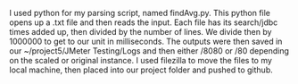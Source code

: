 I used python for my parsing script, named findAvg.py. This python file opens up a .txt file and then reads the input.
Each file has its search/jdbc times added up, then divided by the number of lines. We divide then by 1000000 to get to 
our unit in milliseconds. The outputs were then saved in our ~/project5/JMeter Testing/Logs and then either /8080 or /80
depending on the scaled or original instance. I used filezilla to move the files to my local machine, then placed into our 
project folder and pushed to github. 